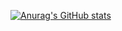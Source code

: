 [![Anurag's GitHub stats](https://github-readme-stats.vercel.app/api?username=jintaeil)](https://github.com/anuraghazra/github-readme-stats)

